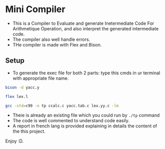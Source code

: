 # Mini Compiler

- This is a Compiler to Evaluate and generate Inetermediate Code For Arithmetique Operation, and also interpret the generated intermediate code. 
- The compiler also well handle errors.
- THe compiler is made with Flex and Bison.

## Setup

- To generate the exec file for both 2 parts: type this cmds in ur terminal with appropriate file name. 
```bash
bison -d yacc.y 

flex lex.l

gcc -std=c99 -o tp ccalc.c yacc.tab.c lex.yy.c -lm
```
- Theie is already an existing file which you could run by `./tp` command
- The code is well commented to understand code easily.
- A report in french lang is provided explaining in details the content of the this project.

Enjoy :D.
